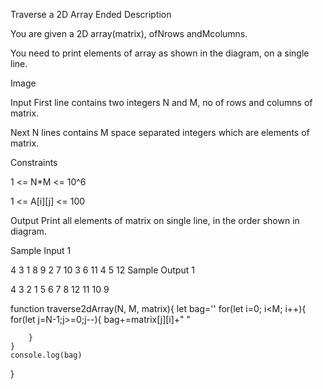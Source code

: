Traverse a 2D Array Ended
Description

You are given a 2D array(matrix), ofNrows andMcolumns.

You need to print elements of array as shown in the diagram, on a single line.

Image




Input
First line contains two integers N and M, no of rows and columns of matrix.

Next N lines contains M space separated integers which are elements of matrix.

Constraints

1 <= N*M <= 10^6

1 <= A[i][j] <= 100


Output
Print all elements of matrix on single line, in the order shown in diagram.


Sample Input 1 

4 3
1 8 9
2 7 10
3 6 11
4 5 12
Sample Output 1

4 3 2 1 5 6 7 8 12 11 10 9





function traverse2dArray(N, M, matrix){
    let bag=''
    for(let i=0; i<M; i++){
        for(let j=N-1;j>=0;j--){
            bag+=matrix[j][i]+" "
            
        }
    }
    console.log(bag)
  
}
